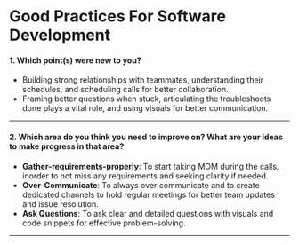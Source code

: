 # Good Practices For Software Development

#### 1. Which point(s) were new to you?

 - Building strong relationships with teammates, understanding their schedules, and scheduling calls for better collaboration.
 - Framing better questions when stuck, articulating the troubleshoots done plays a vital role, and using visuals for better communication.

---

#### 2. Which area do you think you need to improve on? What are your ideas to make progress in that area?

 - **Gather-requirements-properly**: To start taking MOM during the calls, inorder to not miss any requirements and seeking clarity if needed.
 - **Over-Communicate**: To always over communicate and to create dedicated channels to hold regular meetings for better team updates and issue resolution.
 - **Ask Questions**: To ask clear and detailed questions with visuals and code snippets for effective problem-solving.

---
